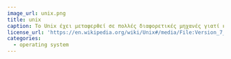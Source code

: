 ```yaml
---
image_url: unix.png
title: unix
caption: Το Unix έχει μεταφερθεί σε πολλές διαφορετικές μηχανές γιατί κατά κύριο λόγο είναι γραμμένο στην γλώσσα C και μόνο ένα μικρό μέρος σε Assembly.
license_url: 'https://en.wikipedia.org/wiki/Unix#/media/File:Version_7_Unix_SIMH_PDP11_Emulation_DMR.png'
categories:
  - operating system
---
```

